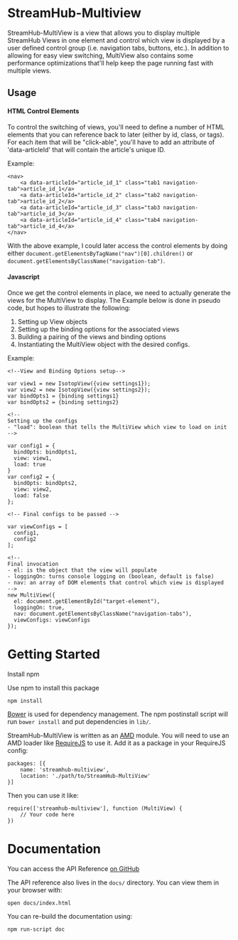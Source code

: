 # StreamHub-Multiview
StreamHub-MultiView is a view that allows you to display multiple StreamHub Views in one element and control which view is displayed by a user defined control group (i.e. navigation tabs, buttons, etc.). In addition to allowing for easy view switching, MultiView also contains some performance optimizations that'll help keep the page running fast with multiple views. 

## Usage

#### HTML Control Elements
To control the switching of views, you'll need to define a number of HTML elements that you can reference back to later (either by id, class, or tags). For each item that will be "click-able", you'll have to add an attribute of 'data-articleId' that will contain the article's unique ID.

Example:
  
    <nav>
        <a data-articleId="article_id_1" class="tab1 navigation-tab">article_id_1</a>
        <a data-articleId="article_id_2" class="tab2 navigation-tab">article_id_2</a>
        <a data-articleId="article_id_3" class="tab3 navigation-tab">article_id_3</a>
        <a data-articleId="article_id_4" class="tab4 navigation-tab">article_id_4</a>
    </nav>

With the above example, I could later access the control elements by doing either `document.getElementsByTagName("nav")[0].children()` or `document.getElementsByClassName("navigation-tab")`.
  
#### Javascript
Once we get the control elements in place, we need to actually generate the views for the MultiView to display. The Example below is done in pseudo code, but hopes to illustrate the following:  

1.  Setting up View objects
2.  Setting up the binding options for the associated views
3.  Building a pairing of the views and binding options
4.  Instantiating the MultiView object with the desired configs.
 
Example:
  
    <!--View and Binding Options setup-->
    
    var view1 = new IsotopView({view settings1});
    var view2 = new IsotopView({view settings2});
    var bindOpts1 = {binding settings1}
    var bindOpts2 = {binding settings2}
    
    <!-- 
    Setting up the configs
    - "load": boolean that tells the MultiView which view to load on init
    -->
    
    var config1 = {
      bindOpts: bindOpts1,
      view: view1,
      load: true
    }
    var config2 = {
      bindOpts: bindOpts2,
      view: view2,
      load: false
    };
    
    <!-- Final configs to be passed -->
     
    var viewConfigs = [
      config1,
      config2
    ];
    
    <!--
    Final invocation
    - el: is the object that the view will populate
    - loggingOn: turns console logging on (boolean, default is false)
    - nav: an array of DOM elements that control which view is displayed
    -->
    new MultiView({
      el: document.getElementById("target-element"),
      loggingOn: true,
      nav: document.getElementsByClassName("navigation-tabs"),
      viewConfigs: viewConfigs
    });

# Getting Started

Install npm

Use npm to install this package

    npm install

[Bower](http://twitter.github.com/bower/) is used for dependency management. The npm postinstall script will run `bower install` and put dependencies in `lib/`.

StreamHub-MultiView is written as an [AMD](http://requirejs.org/docs/whyamd.html) module. You will need to use an AMD loader like [RequireJS](http://requirejs.org/) to use it. Add it as a package in your RequireJS config:

    packages: [{
        name: 'streamhub-multiview',
        location: './path/to/StreamHub-MultiView'
    }]

Then you can use it like:

    require(['streamhub-multiview'], function (MultiView) {
        // Your code here
    })

# Documentation
You can access the API Reference [on GitHub](http://derekchinn.github.com/StreamHub-MultiView/docs)

The API reference also lives in the `docs/` directory. You can view them in your browser with:

    open docs/index.html

You can re-build the documentation using:

    npm run-script doc
